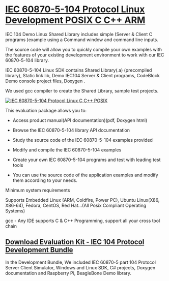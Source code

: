 # [IEC 60870-5-104 Protocol Linux Development POSIX C C++ ARM](http://www.freyrscada.com/iec-60870-5-104-Linux-Software-Development-Kit(SDK).php)


IEC 104 Demo Linux Shared Library includes simple (Server & Client C programs )example using a Command window and command line inputs.

The source code will allow you to quickly compile your own examples with the features of your existing development environment to work with our IEC 60870-5-104 library.

IEC 60870-5-104 Linux SDK contains Shared Library(.a) (precompiled library), Static link lib, Demo IEC104 Server & Client programs, CodeBlock Demo console project files, Doxygen .

We used gcc compiler to create the Shared Library, sample test projects.

[![IEC 60870-5-104 Protocol Linux C C++ POSIX](https://www.freyrscada.com/images/104w320x220_linux_sdk.jpg)](http://www.freyrscada.com/iec-60870-5-104-Linux-Software-Development-Kit(SDK).php)


This evaluation package allows you to:

 - Access product manual(API documentation)(pdf, Doxygen html)

 - Browse the IEC 60870-5-104 library API documentation

 - Study the source code of the IEC 60870-5-104 examples provided

 - Modify and compile the IEC 60870-5-104 examples

 - Create your own IEC 60870-5-104 programs and test with leading test tools

 - You can use the source code of the application examples and modify them according to your needs.


Minimum system requirements

Supports Embedded Linux (ARM, Coldfire, Power PC), Ubuntu Linux(X86, X86-64), Fedora, CentOS, Red Hat...(All Posix Compliant Operating Systems)

gcc - Any IDE supports C & C++ Programming, support all your cross tool chain



## [Download Evaluation Kit - IEC 104 Protocol Development Bundle](http://www.freyrscada.com/iec-60870-5-104.php#Download-IEC60870-5-104-Development-Bundle)

In the Development Bundle, We included IEC 60870-5 part 104 Protocol Server  Client Simulator, Windows and Linux SDK, C# projects, Doxygen documentation and Raspberry Pi, BeagleBone Demo library.
